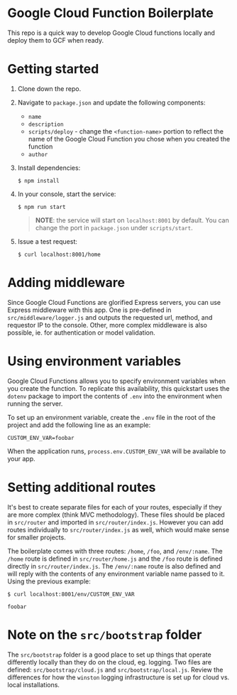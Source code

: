 # Google Cloud Function Boilerplate
This repo is a quick way to develop Google Cloud functions locally and deploy them to GCF when ready.

# Getting started
1. Clone down the repo.
1. Navigate to `package.json` and update the following components:
    * `name`
    * `description`
    * `scripts/deploy` - change the `<function-name>` portion to reflect the name of the Google Cloud Function you chose when you created the function
    * `author`
1. Install dependencies:
    ```
    $ npm install
    ```
1. In your console, start the service:
    ```
    $ npm run start
    ```

    >**NOTE**: the service will start on `localhost:8001` by default. You can change the port in `package.json` under `scripts/start`.
1. Issue a test request:
    ```
    $ curl localhost:8001/home
    ```


# Adding middleware
Since Google Cloud Functions are glorified Express servers, you can use Express middleware with this app. One is pre-defined in `src/middleware/logger.js` and outputs the requested url, method, and requestor IP to the console. Other, more complex middleware is also possible, ie. for authentication or model validation.

# Using environment variables
Google Cloud Functions allows you to specify environment variables when you create the function. To replicate this availability, this quickstart uses the `dotenv` package to import the contents of `.env` into the environment when running the server.

To set up an environment variable, create the `.env` file in the root of the project and add the following line as an example:
  ```
  CUSTOM_ENV_VAR=foobar
  ```

When the application runs, `process.env.CUSTOM_ENV_VAR` will be available to your app.

# Setting additional routes
It's best to create separate files for each of your routes, especially if they are more complex (think MVC methodology). These files should be placed in `src/router` and imported in `src/router/index.js`. However you can add routes individually to `src/router/index.js` as well, which would make sense for smaller projects.

The boilerplate comes with three routes: `/home`, `/foo`, and `/env/:name`. The `/home` route is defined in `src/router/home.js` and the `/foo` route is defined directly in `src/router/index.js`. The `/env/:name` route is also defined and will reply with the contents of any environment variable name passed to it. Using the previous example:
  ```
  $ curl localhost:8001/env/CUSTOM_ENV_VAR
  
  foobar
  ```

# Note on the `src/bootstrap` folder
The `src/bootstrap` folder is a good place to set up things that operate differently locally than they do on the cloud, eg. logging. Two files are defined: `src/bootstrap/cloud.js` and `src/bootstrap/local.js`. Review the differences for how the `winston` logging infrastructure is set up for cloud vs. local installations.
